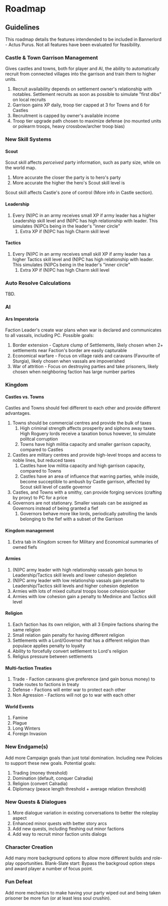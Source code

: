 # Roadmap

## Guidelines
This roadmap details the features intendended to be included in Bannerlord - Actus Purus. Not all features have been evaluated for feasibility.

### Castle & Town Garrison Management
Gives castles and towns, both for player and AI, the ability to automatically recruit from connected villages into the garrison and train them to higher units.
1. Recruit availability depends on settlement owner's relationship with notables. Settlement recruits as soon as possible to simulate "first dibs" on local recruits
1. Garrison gains XP daily, troop tier capped at 3 for Towns and 6 for Castles
1. Recruitment is capped by owner's available income
1. Troop tier upgrade path chosen to maximize defense (no mounted units or polearm troops, heavy crossbow/archer troop bias)

### New Skill Systems
#### Scout
Scout skill affects _perceived_ party information, such as party size, while on the world map.
1. More accurate the closer the party is to hero's party
1. More accurate the higher the hero's Scout skill level is

Scout skill affects Castle's zone of control (More info in Castle section).

#### Leadership
1. Every (N)PC in an army receives small XP if army leader has a higher Leadership skill level and (N)PC has high relationship with leader. This simulates (N)PCs being in the leader's "inner circle"
	1. Extra XP if (N)PC has high Charm skill level

#### Tactics
1. Every (N)PC in an army receives small skill XP if army leader has a higher Tactics skill level and (N)PC has high relationship with leader. This simulates (N)PCs being in the leader's "inner circle"
	1. Extra XP if (N)PC has high Charm skill level

### Auto Resolve Calculations
TBD.

### AI
#### Ars Imperatoria
Faction Leader's create war plans when war is declared and communicates to all vassals, including PC.
Possible goals:
1. Border extension - Capture clump of Settlements, likely chosen when 2+ settlements near Faction's border are easily capturable
1. Economical warfare - Focus on village raids and caravans (Favourite of Sturgia), likely chosen when vassals are impoverished
1. War of attrition - Focus on destroying parties and take prisoners, likely chosen when neighboring faction has large number parties

### Kingdom
#### Castles vs. Towns
Castles and Towns should feel different to each other and provide different advantages.
1. Towns should be commercial centres and provide the bulk of taxes
	1. High criminal strength affects prosperity and siphons away taxes. High Roguery lords receive a taxation bonus however, to simulate politcal corruption
	1. Towns have high militia capacity and smaller garrison capacity, compared to Castles
1. Castles are military centres and provide high-level troops and access to noble lines, but reduced taxes
	1. Castles have low militia capacity and high garrison capacity, compared to Towns
	1. Castles have an area of influence that warring parties, while inside, become succeptible to ambush by Castle garrison, affected by Scout skill level of castle governor
1. Castles, and Towns with a smithy, can provide forging services (crafting by proxy) to PC for a price
1. Governors are not stationary. Smaller vassals can be assigned as Governors instead of being granted a fief
	1. Governors behave more like lords, periodically patrolling the lands belonging to the fief with a subset of the Garrison	

#### Kingdom management
1. Extra tab in Kingdom screen for Military and Economical summaries of owned fiefs

#### Armies
1. (N)PC army leader with high relationship vassals gain bonus to Leadership/Tactics skill levels and lower cohesion depletion
1. (N)PC army leader with low relationship vassals gain penaltie to Leadership/Tactics skill levels and higher cohesion depletion
1. Armies with lots of mixed cultural troops loose cohesion quicker
1. Armies with low cohesion gain a penalty to Medinice and Tactics skill level

#### Religion
1. Each faction has its own religion, with all 3 Empire factions sharing the same religion
1. Small relation gain penalty for having different religion
1. Settlements with a Lord/Governor that has a different religion than populace applies penalty to loyalty
1. Ability to forcefully convert settlement to Lord's religion
1. Religius pressure between settlements

#### Multi-faction Treaties
1. Trade - Faction caravans give preference (and gain bonus money) to trade routes to factions in treaty
1. Defense - Factions will enter war to protect each other
1. Non Agression - Factions will not go to war with each other

#### World Events
1. Famine
1. Plague
1. Long Winters
1. Foreign Invasion

### New Endgame(s)
Add more Campaign goals than just total domination. Including new Policies to support these new goals.
Potential goals:
1. Trading (money threshold)
1. Domination (default, conquer Calradia)
1. Religion (convert Calradia)
1. Diplomacy (peace length threshold + average relation threshold)

### New Quests & Dialogues
1. More dialogue variation in existing conversations to better the roleplay aspect
1. Enhanced minor quests with better story arcs
1. Add new quests, including fleshing out minor factions
1. Add way to recruit minor faction units dialogs

### Character Creation
Add many more background options to allow more different builds and role-play opportunities.
Blank-Slate start: Bypass the backgroud option steps and award player a number of focus point.

### Fun Defeat
Add more mechanics to make having your party wiped out and being taken prisoner be more fun (or at least less soul crushin).
